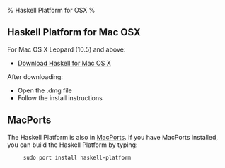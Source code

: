 % Haskell Platform for OSX
%

Haskell Platform for Mac OSX
-----

For Mac OS X Leopard (10.5) and above:

* <a id="download" href="http://hackage.haskell.org/platform/2010.1.0.0/haskell-platform-2010.1.0.0-i386.dmg" onClick="javascript: pageTracker._trackPageview('/downloads/mac'); ">Download Haskell for Mac OS X</a>

After downloading:

* Open the .dmg file
* Follow the install instructions

MacPorts
---------

The Haskell Platform is also in [MacPorts].  If you have MacPorts installed,
you can build the Haskell Platform by typing:

         sudo port install haskell-platform

[MacPorts]: http://macports.org
